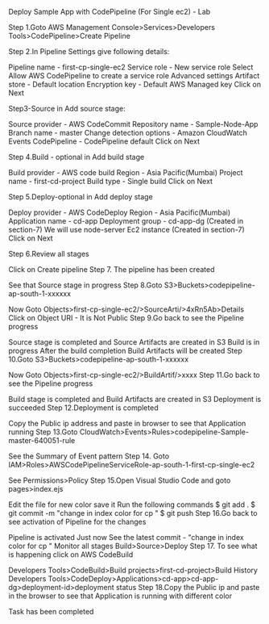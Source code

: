 Deploy Sample App with CodePipeline (For Single ec2) - Lab

Step 1.Goto AWS Management Console>Services>Developers Tools>CodePipeline>Create Pipeline

Step 2.In Pipeline Settings give following details:

Pipeline name - first-cp-single-ec2
Service role - New service role
Select Allow AWS CodePipeline to create a service role
Advanced settings
Artifact store - Default location
Encryption key - Default AWS Managed key
Click on Next

Step3-Source in Add source stage:

Source provider - AWS CodeCommit
Repository name - Sample-Node-App
Branch name - master
Change detection options - Amazon CloudWatch Events
CodePipeline - CodePipeline default
Click on Next

Step 4.Build - optional in Add build stage

Build provider - AWS code build
Region - Asia Pacific(Mumbai)
Project name - first-cd-project
Build type - Single build
Click on Next

Step 5.Deploy-optional in Add deploy stage

Deploy provider - AWS CodeDeploy
Region - Asia Pacific(Mumbai)
Application name - cd-app
Deployment group - cd-app-dg (Created in section-7)
We will use node-server Ec2 instance (Created in section-7)
Click on Next

Step 6.Review all stages

Click on Create pipeline
Step 7. The pipeline has been created

See that Source stage in progress
Step 8.Goto S3>Buckets>codepipeline-ap-south-1-xxxxxx

Now Goto Objects>first-cp-single-ec2/>SourceArti/>4xRn5Ab>Details
Click on Object URI - It is Not Public
Step 9.Go back to see the Pipeline progress

Source stage is completed and Source Artifacts are created in S3
Build is in progress
After the build completion Build Artifacts will be created
Step 10.Goto S3>Buckets>codepipeline-ap-south-1-xxxxxx

Now Goto Objects>first-cp-single-ec2/>BuildArtif/>xxxx
Step 11.Go back to see the Pipeline progress

Build stage is completed and Build Artifacts are created in S3
Deployment is succeeded
Step 12.Deployment is completed

Copy the Public ip address and paste in browser to see that Application running
Step 13.Goto CloudWatch>Events>Rules>codepipeline-Sample-master-640051-rule

See the Summary of Event pattern
Step 14. Goto IAM>Roles>AWSCodePipelineServiceRole-ap-south-1-first-cp-single-ec2

See Permissions>Policy
Step 15.Open Visual Studio Code and goto pages>index.ejs

Edit the file for new color
save it
Run the following commands
$ git add .
$ git commit -m "change in index color for cp "
$ git push
Step 16.Go back to see activation of Pipeline for the changes

Pipeline is activated Just now
See the latest commit - "change in index color for cp "
Monitor all stages Build>Source>Deploy
Step 17. To see what is happening click on AWS CodeBuild

Developers Tools>CodeBuild>Build projects>first-cd-project>Build History
Developers Tools>CodeDeploy>Applications>cd-app>cd-app-dg>deployment-id>deployment status
Step 18.Copy the Public ip and paste in the browser to see that Application is running with different color

Task has been completed
